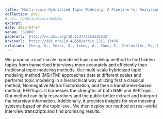 ```yaml
---
title: "Multi-scale Hybridized Topic Modeling: A Pipeline for Analyzing Unstructured Text Datasets using Topic Modeling"
collection: pubJ
# url: /publications/mshtm
excerpt: ''
date: 2023-04-04
venue: 'SIURO'
paperurl: 'http://dx.doi.org/10.1137/22S1536832'
arxivurl: 'https://doi.org/10.48550/arXiv.2211.13496'
citation: 'Cheng, K., Inzer, S., Leung, A., Shen, X., Perlmutter, M., Lindstrom, M., Chew, J.A., Presner, T., Needell, D. SIAM Undergraduate Research Online (SIURO), 2022.'
---
```

We propose a multi-scale hybridized topic modeling method to find hidden topics from transcribed interviews more accurately and efficiently than traditional topic modeling methods. Our multi-scale hybridized topic modeling method (MSHTM) approaches data at different scales and performs topic modeling in a hierarchical way utilizing first a classical method, Nonnegative Matrix Factorization, and then a transformer-based method, BERTopic. It harnesses the strengths of both NMF and BERTopic. Our method can help researchers and the public better extract and interpret the interview information. Additionally, it provides insights for new indexing systems based on the topic level. We then deploy our method on real-world interview transcripts and find promising results.
